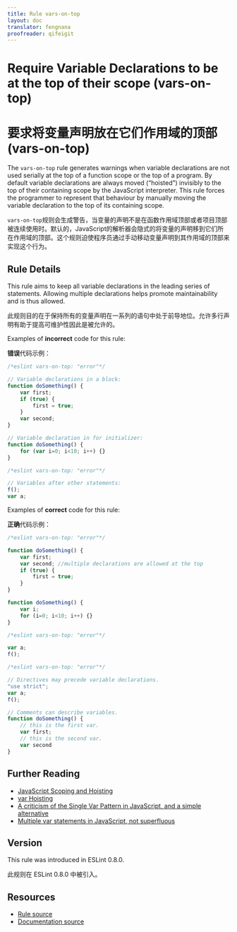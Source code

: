 ```yaml
---
title: Rule vars-on-top
layout: doc
translator: fengnana
proofreader: qifeigit
---
```

<!-- Note: No pull requests accepted for this file. See README.md in the root directory for details. -->

# Require Variable Declarations to be at the top of their scope (vars-on-top)

# 要求将变量声明放在它们作用域的顶部 (vars-on-top)

The `vars-on-top` rule generates warnings when variable declarations are not used serially at the top of a function scope or the top of a program.
By default variable declarations are always moved (“hoisted”) invisibly to the top of their containing scope by the JavaScript interpreter.
This rule forces the programmer to represent that behaviour by manually moving the variable declaration to the top of its containing scope.

`vars-on-top`规则会生成警告，当变量的声明不是在函数作用域顶部或者项目顶部被连续使用时。默认的，JavaScript的解析器会隐式的将变量的声明移到它们所在作用域的顶部。这个规则迫使程序员通过手动移动变量声明到其作用域的顶部来实现这个行为。

## Rule Details

This rule aims to keep all variable declarations in the leading series of statements.
Allowing multiple declarations helps promote maintainability and is thus allowed.

此规则目的在于保持所有的变量声明在一系列的语句中处于前导地位。允许多行声明有助于提高可维护性因此是被允许的。

Examples of **incorrect** code for this rule:

**错误**代码示例：

```js
/*eslint vars-on-top: "error"*/

// Variable declarations in a block:
function doSomething() {
    var first;
    if (true) {
        first = true;
    }
    var second;
}

// Variable declaration in for initializer:
function doSomething() {
    for (var i=0; i<10; i++) {}
}
```

```js
/*eslint vars-on-top: "error"*/

// Variables after other statements:
f();
var a;
```

Examples of **correct** code for this rule:

**正确**代码示例：

```js
/*eslint vars-on-top: "error"*/

function doSomething() {
    var first;
    var second; //multiple declarations are allowed at the top
    if (true) {
        first = true;
    }
}

function doSomething() {
    var i;
    for (i=0; i<10; i++) {}
}
```

```js
/*eslint vars-on-top: "error"*/

var a;
f();
```

```js
/*eslint vars-on-top: "error"*/

// Directives may precede variable declarations.
"use strict";
var a;
f();

// Comments can describe variables.
function doSomething() {
    // this is the first var.
    var first;
    // this is the second var.
    var second
}
```

## Further Reading

* [JavaScript Scoping and Hoisting](http://www.adequatelygood.com/JavaScript-Scoping-and-Hoisting.html)
* [var Hoisting](https://developer.mozilla.org/en-US/docs/Web/JavaScript/Reference/Statements/var#var_hoisting)
* [A criticism of the Single Var Pattern in JavaScript, and a simple alternative](http://danielhough.co.uk/blog/single-var-pattern-rant/)
* [Multiple var statements in JavaScript, not superfluous](http://benalman.com/news/2012/05/multiple-var-statements-javascript/)

## Version

This rule was introduced in ESLint 0.8.0.

此规则在 ESLint 0.8.0 中被引入。

## Resources

* [Rule source](https://github.com/eslint/eslint/tree/master/lib/rules/vars-on-top.js)
* [Documentation source](https://github.com/eslint/eslint/tree/master/docs/rules/vars-on-top.md)
